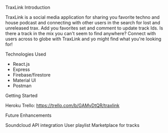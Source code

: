 
TraxLink Introduction

TraxLink is a social media application for sharing you favorite techno and house podcast and connecting with other users in the search for lost and unreleased trax.
Add you favorites set and comment to update track Ids. Is there a track in the mix you can't seem to find anywhere? Connect with users across to globe with TraxLink and yo might find what you're looking for!


Technologies Used

- React.js
- Express
- Firebase/firestore
- Material UI
- Postman


Getting Started

Heroku
Trello: https://trello.com/b/GAMyDtQR/traxlink

Future Enhancements

Soundcloud API integration
User playlist
Marketplace for tracks



